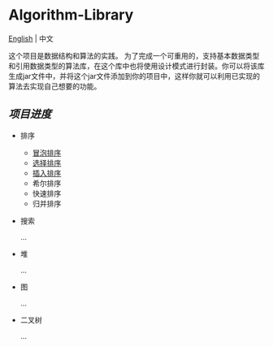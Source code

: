 # Algorithm-Library

[English](https://github.com/InnoFang/Algorithms/blob/master/README.md) | 中文

这个项目是数据结构和算法的实践。 为了完成一个可重用的，支持基本数据类型和引用数据类型的算法库，在这个库中也将使用设计模式进行封装。你可以将该库生成jar文件中，并将这个jar文件添加到你的项目中，这样你就可以利用已实现的算法去实现自己想要的功能。

## _项目进度_

 + 排序
   - [冒泡排序](https://github.com/InnoFang/Algorithms/blob/master/src/sort/impl/BubbleSort.java)
   - [选择排序](https://github.com/InnoFang/Algorithms/blob/master/src/sort/impl/SelectionSort.java)
   - [插入排序](https://github.com/InnoFang/Algorithms/blob/master/src/sort/impl/InsertionSort.java)
   - 希尔排序 
   - 快速排序
   - 归并排序

 + 搜索

   ...

 + 堆
 
   ...

 + 图
 
   ...

 + 二叉树
 
   ...
   
